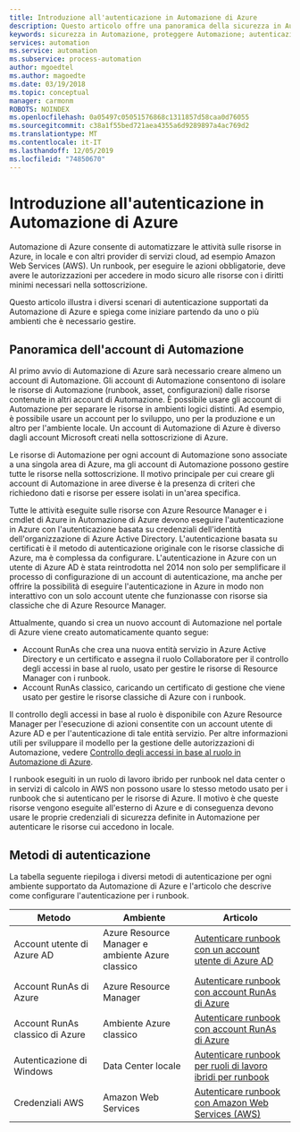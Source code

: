 ```yaml
---
title: Introduzione all'autenticazione in Automazione di Azure
description: Questo articolo offre una panoramica della sicurezza in Automazione e dei diversi metodi di autenticazione disponibili per gli account di Automazione in Automazione di Azure.
keywords: sicurezza in Automazione, proteggere Automazione; autenticazione in Automazione
services: automation
ms.service: automation
ms.subservice: process-automation
author: mgoedtel
ms.author: magoedte
ms.date: 03/19/2018
ms.topic: conceptual
manager: carmonm
ROBOTS: NOINDEX
ms.openlocfilehash: 0a05497c05051576868c1311857d58caa0d76055
ms.sourcegitcommit: c38a1f55bed721aea4355a6d9289897a4ac769d2
ms.translationtype: MT
ms.contentlocale: it-IT
ms.lasthandoff: 12/05/2019
ms.locfileid: "74850670"
---
```

# <a name="introduction-to-authentication-in-azure-automation"></a>Introduzione all'autenticazione in Automazione di Azure  
Automazione di Azure consente di automatizzare le attività sulle risorse in Azure, in locale e con altri provider di servizi cloud, ad esempio Amazon Web Services (AWS).  Un runbook, per eseguire le azioni obbligatorie, deve avere le autorizzazioni per accedere in modo sicuro alle risorse con i diritti minimi necessari nella sottoscrizione.

Questo articolo illustra i diversi scenari di autenticazione supportati da Automazione di Azure e spiega come iniziare partendo da uno o più ambienti che è necessario gestire.  

## <a name="automation-account-overview"></a>Panoramica dell'account di Automazione
Al primo avvio di Automazione di Azure sarà necessario creare almeno un account di Automazione. Gli account di Automazione consentono di isolare le risorse di Automazione (runbook, asset, configurazioni) dalle risorse contenute in altri account di Automazione. È possibile usare gli account di Automazione per separare le risorse in ambienti logici distinti. Ad esempio, è possibile usare un account per lo sviluppo, uno per la produzione e un altro per l'ambiente locale.  Un account di Automazione di Azure è diverso dagli account Microsoft creati nella sottoscrizione di Azure.

Le risorse di Automazione per ogni account di Automazione sono associate a una singola area di Azure, ma gli account di Automazione possono gestire tutte le risorse nella sottoscrizione. Il motivo principale per cui creare gli account di Automazione in aree diverse è la presenza di criteri che richiedono dati e risorse per essere isolati in un'area specifica.

Tutte le attività eseguite sulle risorse con Azure Resource Manager e i cmdlet di Azure in Automazione di Azure devono eseguire l'autenticazione in Azure con l'autenticazione basata su credenziali dell'identità dell'organizzazione di Azure Active Directory.  L'autenticazione basata su certificati è il metodo di autenticazione originale con le risorse classiche di Azure, ma è complessa da configurare.  L'autenticazione in Azure con un utente di Azure AD è stata reintrodotta nel 2014 non solo per semplificare il processo di configurazione di un account di autenticazione, ma anche per offrire la possibilità di eseguire l'autenticazione in Azure in modo non interattivo con un solo account utente che funzionasse con risorse sia classiche che di Azure Resource Manager.   

Attualmente, quando si crea un nuovo account di Automazione nel portale di Azure viene creato automaticamente quanto segue:

* Account RunAs che crea una nuova entità servizio in Azure Active Directory e un certificato e assegna il ruolo Collaboratore per il controllo degli accessi in base al ruolo, usato per gestire le risorse di Resource Manager con i runbook.
* Account RunAs classico, caricando un certificato di gestione che viene usato per gestire le risorse classiche di Azure con i runbook.  

Il controllo degli accessi in base al ruolo è disponibile con Azure Resource Manager per l'esecuzione di azioni consentite con un account utente di Azure AD e per l'autenticazione di tale entità servizio.  Per altre informazioni utili per sviluppare il modello per la gestione delle autorizzazioni di Automazione, vedere [Controllo degli accessi in base al ruolo in Automazione di Azure](automation-role-based-access-control.md).  

I runbook eseguiti in un ruolo di lavoro ibrido per runbook nel data center o in servizi di calcolo in AWS non possono usare lo stesso metodo usato per i runbook che si autenticano per le risorse di Azure.  Il motivo è che queste risorse vengono eseguite all'esterno di Azure e di conseguenza devono usare le proprie credenziali di sicurezza definite in Automazione per autenticare le risorse cui accedono in locale.  

## <a name="authentication-methods"></a>Metodi di autenticazione
La tabella seguente riepiloga i diversi metodi di autenticazione per ogni ambiente supportato da Automazione di Azure e l'articolo che descrive come configurare l'autenticazione per i runbook.

| Metodo | Ambiente | Articolo |
| --- | --- | --- |
| Account utente di Azure AD |Azure Resource Manager e ambiente Azure classico |[Autenticare runbook con un account utente di Azure AD](automation-create-aduser-account.md) |
| Account RunAs di Azure |Azure Resource Manager |[Autenticare runbook con account RunAs di Azure](automation-sec-configure-azure-runas-account.md) |
| Account RunAs classico di Azure |Ambiente Azure classico |[Autenticare runbook con account RunAs di Azure](automation-sec-configure-azure-runas-account.md) |
| Autenticazione di Windows |Data Center locale |[Autenticare runbook per ruoli di lavoro ibridi per runbook](automation-hybrid-runbook-worker.md) |
| Credenziali AWS |Amazon Web Services |[Autenticare runbook con Amazon Web Services (AWS)](automation-config-aws-account.md) |

